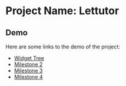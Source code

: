 # Project Name: Lettutor

## Demo

Here are some links to the demo of the project:

- [Widget Tree](https://viewer.diagrams.net/?tags=%7B%7D&highlight=0000ff&edit=_blank&layers=1&nav=1&page-id=zwO6CUl7PEo4ckCouk_B&title=Widget%20Tree.drawio#Uhttps%3A%2F%2Fdrive.google.com%2Fuc%3Fid%3D1GG2R-RfALCuXrYBtaPQBcgZvN5YKBNs0%26export%3Ddownload)
- [Milestone 2](https://youtu.be/LUeDuUuTBQ4)
- [Milestone 3](https://youtu.be/0Ui7AaiLAnI)
- [Milestone 4](https://youtu.be/ZuOWda8Ddfw)